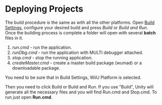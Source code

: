 Deploying Projects
======================
[Build Settings]: wiiu-buildsettings.md

The build procedure is the same as with all the other platforms. Open [Build Settings](wiiu-buildsettings), configure your desired build
and press *Build* or *Build and Run*. Once the building process is complete a folder will open with several **batch** files in it.

1. *run.cmd* - run the application.
2. *runDbg.cmd* - run the application with MULTI debugger attached.
3. *stop.cmd* - stop the running application.
4. *createMaster.cmd* - create a master build package (wumad) or a downloadable package.  



































You need to be sure that in Build Settings, WiiU Platform is selected.

Then you need to click Build or Build and Run. If you use "Build", Unity will generate all the necessary files and 
you will find Run.cmd and Stop.cmd. To run just open **Run.cmd**.


